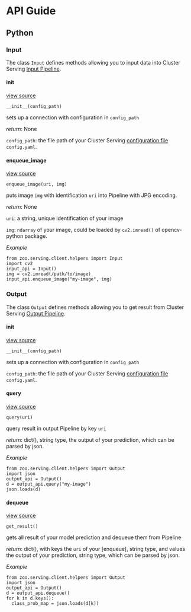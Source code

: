 # API Guide

## Python 

### Input
The class `Input` defines methods allowing you to input data into Cluster Serving [Input Pipeline]().

#### __init__

[view source]()

```
__init__(config_path)
```
sets up a connection with configuration in `config_path`

_return_: None

`config_path`: the file path of your Cluster Serving [configuration file]() `config.yaml`.
#### enqueue_image
[view source]()

```
enqueue_image(uri, img)
```
puts image `img` with identification `uri` into Pipeline with JPG encoding.

_return_: None

`uri`: a string, unique identification of your image

`img`: `ndarray` of your image, could be loaded by `cv2.imread()` of opencv-python package.

_Example_
```
from zoo.serving.client.helpers import Input
import cv2
input_api = Input()
img = cv2.imread(/path/to/image)
input_api.enqueue_image("my-image", img)
```

### Output
The class `Output` defines methods allowing you to get result from Cluster Serving [Output Pipeline]().
#### __init__
[view source]()

```
__init__(config_path)
```
sets up a connection with configuration in `config_path`

`config_path`: the file path of your Cluster Serving [configuration file]() `config.yaml`.
#### query
[view source]()

```
query(uri)
```
query result in output Pipeline by key `uri`

_return_: dict(), string type, the output of your prediction, which can be parsed by json.

_Example_
```
from zoo.serving.client.helpers import Output
import json
output_api = Output()
d = output_api.query("my-image") 
json.loads(d)
```

#### dequeue
[view source]()

```
get_result()
```
gets all result of your model prediction and dequeue them from Pipeline

_return_: dict(), with keys the `uri` of your [enqueue], string type, and values the output of your prediction, string type, which can be parsed by json.

_Example_
```
from zoo.serving.client.helpers import Output
import json
output_api = Output()
d = output_api.dequeue()
for k in d.keys():
  class_prob_map = json.loads(d[k])
```



